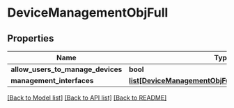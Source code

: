 # DeviceManagementObjFull

## Properties
Name | Type | Description | Notes
------------ | ------------- | ------------- | -------------
**allow_users_to_manage_devices** | **bool** |  | [optional] 
**management_interfaces** | [**list[DeviceManagementObjFullManagementInterfaces]**](DeviceManagementObjFullManagementInterfaces.md) |  | [optional] 

[[Back to Model list]](../README.md#documentation-for-models) [[Back to API list]](../README.md#documentation-for-api-endpoints) [[Back to README]](../README.md)


